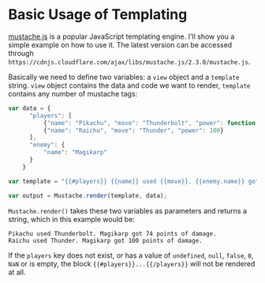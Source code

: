 # Basic Usage of Templating

[mustache.js](https://github.com/janl/mustache.js/) is a popular JavaScript templating engine. I'll show you a simple example on how to use it. The latest version can be accessed through `https://cdnjs.cloudflare.com/ajax/libs/mustache.js/2.3.0/mustache.js`.

Basically we need to define two variables: a `view` object and a `template` string. `view` object contains the data and code we want to render, `template` contains any number of mustache tags:

```javascript
var data = {
      "players": [
          {"name": "Pikachu", "move": "Thunderbolt", "power": function () { return Math.floor((Math.random() * 100) + 1) }},
          {"name": "Raichu", "move": "Thunder", "power": 100}
      ],
      "enemy": {
          "name": "Magikarp"
      }
    }

var template = "{{#players}} {{name}} used {{move}}. {{enemy.name}} got {{power}} points of damage.<br> {{/players}}"

var output = Mustache.render(template, data);
```

`Mustache.render()` takes these two variables as parameters and returns a string, which in this example would be:

```
Pikachu used Thunderbolt. Magikarp got 74 points of damage.
Raichu used Thunder. Magikarp got 100 points of damage.
```

If the `players` key does not exist, or has a value of `undefined`, `null`, `false`, `0`, `NaN` or is empty, the block `{{#players}}...{{/players}}` will not be rendered at all.
